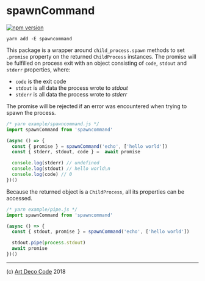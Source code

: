 # spawnCommand

[![npm version](https://badge.fury.io/js/spawncommand.svg)](https://badge.fury.io/js/spawncommand)

```
yarn add -E spawncommand
```

This package is a wrapper around `child_process.spawn` methods to set `.promise` property on the returned `ChildProcess` instances. The promise will be fulfilled on process exit with an object consisting of `code`, `stdout` and `stderr` properties, where:

- `code` is the exit code
- `stdout` is all data the process wrote to _stdout_
- `stderr` is all data the process wrote to _stderr_

The promise will be rejected if an error was encountered when trying to spawn the process.

```js
/* yarn example/spawncommand.js */
import spawnCommand from 'spawncommand'

(async () => {
  const { promise } = spawnCommand('echo', ['hello world'])
  const { stderr, stdout, code } =  await promise

  console.log(stderr) // undefined
  console.log(stdout) // hello world\n
  console.log(code) // 0
})()
```

Because the returned object is a `ChildProcess`, all its properties can be accessed.

```js
/* yarn example/pipe.js */
import spawnCommand from 'spawncommand'

(async () => {
  const { stdout, promise } = spawnCommand('echo', ['hello world'])

  stdout.pipe(process.stdout)
  await promise
})()
```

---

(c) [Art Deco Code][1] 2018

[1]: https://artdeco.bz
